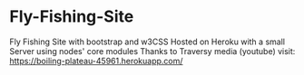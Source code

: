 # Fly-Fishing-Site
Fly Fishing Site with bootstrap and w3CSS
Hosted on Heroku with a small Server using nodes' core modules Thanks to Traversy media (youtube)
visit: https://boiling-plateau-45961.herokuapp.com/
